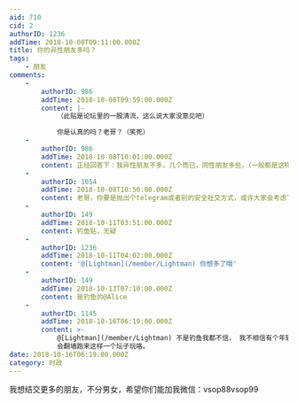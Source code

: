 ```yaml
---
aid: 710
cid: 2
authorID: 1236
addTime: 2018-10-08T09:11:00.000Z
title: 你的异性朋友多吗？
tags:
    - 朋友
comments:
    -
        authorID: 986
        addTime: 2018-10-08T09:59:00.000Z
        content: |-
            （此贴是论坛里的一股清流，这么说大家没意见吧）

            你是认真的吗？老哥？（笑死）
    -
        authorID: 986
        addTime: 2018-10-08T10:01:00.000Z
        content: 正经回答下：我异性朋友不多，几个而已，同性朋友多些。（一般都是这样吧）
    -
        authorID: 1054
        addTime: 2018-10-08T10:50:00.000Z
        content: 老哥，你要是抛出个telegram或者别的安全社交方式，或许大家会考虑下，你让别人加微信？怕不是来钓鱼哟
    -
        authorID: 149
        addTime: 2018-10-11T03:51:00.000Z
        content: 钓鱼贴，无疑
    -
        authorID: 1236
        addTime: 2018-10-11T04:02:00.000Z
        content: '@[Lightman](/member/Lightman) 你想多了哦'
    -
        authorID: 149
        addTime: 2018-10-13T07:10:00.000Z
        content: 是钓鱼的@Alice
    -
        authorID: 1145
        addTime: 2018-10-16T06:19:00.000Z
        content: >-
            @[Lightman](/member/Lightman) 不是钓鱼我都不信， 我不相信有个年轻的90，或者00后不去看斗鱼或者玩抖音，
            会翻墙跑来这样一个坛子玩咯。
date: 2018-10-16T06:19:00.000Z
category: 时政
---
```


我想结交更多的朋友，不分男女，希望你们能加我微信：vsop88vsop99
